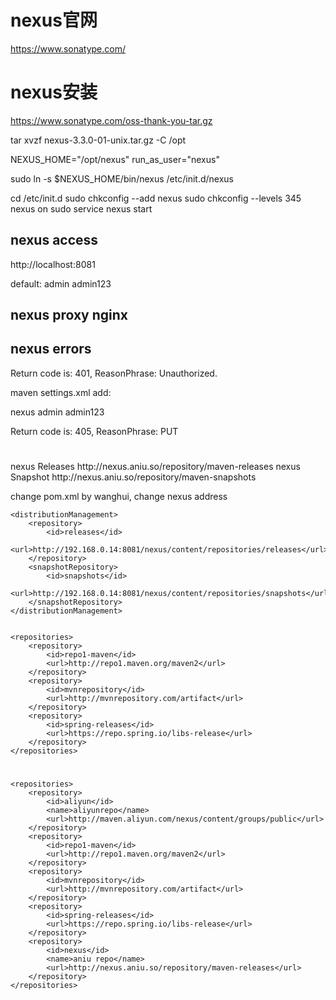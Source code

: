 # nexus官网

https://www.sonatype.com/

# nexus安装

https://www.sonatype.com/oss-thank-you-tar.gz

tar xvzf nexus-3.3.0-01-unix.tar.gz -C /opt

NEXUS_HOME="/opt/nexus"
run_as_user="nexus"

sudo ln -s $NEXUS_HOME/bin/nexus /etc/init.d/nexus

cd /etc/init.d
sudo chkconfig --add nexus
sudo chkconfig --levels 345 nexus on
sudo service nexus start

## nexus access
http://localhost:8081

default:
admin
admin123

## nexus proxy nginx



##  nexus errors

 Return code is: 401, ReasonPhrase: Unauthorized.

maven settings.xml add:

<servers>
  <server>
    <id>nexus</id>
    <username>admin</username>
    <password>admin123</password>
  </server>
</servers>


Return code is: 405, ReasonPhrase: PUT


#

<distributionManagement>
  <repository>
    <id>nexus</id>
    <name>Releases</name>
    <url>http://nexus.aniu.so/repository/maven-releases</url>
  </repository>
  <snapshotRepository>
    <id>nexus</id>
    <name>Snapshot</name>
    <url>http://nexus.aniu.so/repository/maven-snapshots</url>
  </snapshotRepository>
</distributionManagement>


change pom.xml by wanghui, change nexus address

	<distributionManagement>
		<repository>
			<id>releases</id>
			<url>http://192.168.0.14:8081/nexus/content/repositories/releases</url>
		</repository>
		<snapshotRepository>
			<id>snapshots</id>
			<url>http://192.168.0.14:8081/nexus/content/repositories/snapshots</url>
		</snapshotRepository>
	</distributionManagement>


	<repositories>
		<repository>
			<id>repo1-maven</id>
			<url>http://repo1.maven.org/maven2</url>
		</repository>
		<repository>
			<id>mvnrepository</id>
			<url>http://mvnrepository.com/artifact</url>
		</repository>
		<repository>
			<id>spring-releases</id>
			<url>https://repo.spring.io/libs-release</url>
		</repository>
	</repositories>
#
  	<repositories>
        <repository>
            <id>aliyun</id>
            <name>aliyunrepo</name>
            <url>http://maven.aliyun.com/nexus/content/groups/public</url>
        </repository>	    
		<repository>
			<id>repo1-maven</id>
			<url>http://repo1.maven.org/maven2</url>
		</repository>
		<repository>
			<id>mvnrepository</id>
			<url>http://mvnrepository.com/artifact</url>
		</repository>
		<repository>
			<id>spring-releases</id>
			<url>https://repo.spring.io/libs-release</url>
		</repository>
		<repository>
            <id>nexus</id>
            <name>aniu repo</name>
            <url>http://nexus.aniu.so/repository/maven-releases</url>
        </repository>
	</repositories>






  
